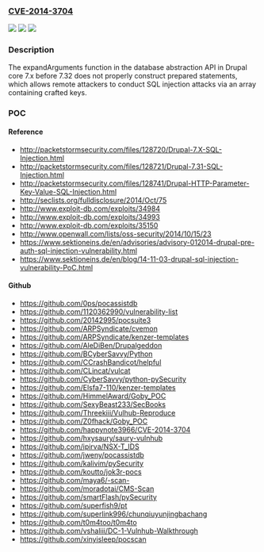 ### [CVE-2014-3704](https://cve.mitre.org/cgi-bin/cvename.cgi?name=CVE-2014-3704)
![](https://img.shields.io/static/v1?label=Product&message=n%2Fa&color=blue)
![](https://img.shields.io/static/v1?label=Version&message=n%2Fa&color=blue)
![](https://img.shields.io/static/v1?label=Vulnerability&message=n%2Fa&color=brighgreen)

### Description

The expandArguments function in the database abstraction API in Drupal core 7.x before 7.32 does not properly construct prepared statements, which allows remote attackers to conduct SQL injection attacks via an array containing crafted keys.

### POC

#### Reference
- http://packetstormsecurity.com/files/128720/Drupal-7.X-SQL-Injection.html
- http://packetstormsecurity.com/files/128721/Drupal-7.31-SQL-Injection.html
- http://packetstormsecurity.com/files/128741/Drupal-HTTP-Parameter-Key-Value-SQL-Injection.html
- http://seclists.org/fulldisclosure/2014/Oct/75
- http://www.exploit-db.com/exploits/34984
- http://www.exploit-db.com/exploits/34993
- http://www.exploit-db.com/exploits/35150
- http://www.openwall.com/lists/oss-security/2014/10/15/23
- https://www.sektioneins.de/en/advisories/advisory-012014-drupal-pre-auth-sql-injection-vulnerability.html
- https://www.sektioneins.de/en/blog/14-11-03-drupal-sql-injection-vulnerability-PoC.html

#### Github
- https://github.com/0ps/pocassistdb
- https://github.com/1120362990/vulnerability-list
- https://github.com/20142995/pocsuite3
- https://github.com/ARPSyndicate/cvemon
- https://github.com/ARPSyndicate/kenzer-templates
- https://github.com/AleDiBen/Drupalgeddon
- https://github.com/BCyberSavvy/Python
- https://github.com/CCrashBandicot/helpful
- https://github.com/CLincat/vulcat
- https://github.com/CyberSavvy/python-pySecurity
- https://github.com/Elsfa7-110/kenzer-templates
- https://github.com/HimmelAward/Goby_POC
- https://github.com/SexyBeast233/SecBooks
- https://github.com/Threekiii/Vulhub-Reproduce
- https://github.com/Z0fhack/Goby_POC
- https://github.com/happynote3966/CVE-2014-3704
- https://github.com/hxysaury/saury-vulnhub
- https://github.com/ipirva/NSX-T_IDS
- https://github.com/jweny/pocassistdb
- https://github.com/kalivim/pySecurity
- https://github.com/koutto/jok3r-pocs
- https://github.com/maya6/-scan-
- https://github.com/moradotai/CMS-Scan
- https://github.com/smartFlash/pySecurity
- https://github.com/superfish9/pt
- https://github.com/superlink996/chunqiuyunjingbachang
- https://github.com/t0m4too/t0m4to
- https://github.com/vshaliii/DC-1-Vulnhub-Walkthrough
- https://github.com/xinyisleep/pocscan

